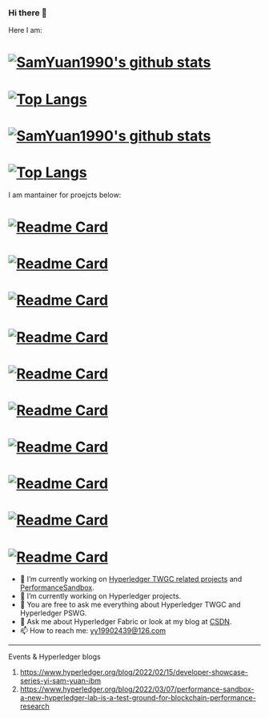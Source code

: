 ### Hi there 👋

Here I am:
# [![SamYuan1990's github stats](https://github-readme-stats.vercel.app/api?username=SamYuan1990&show_icons=true&include_all_commits=true&theme=tokyonight#gh-dark-mode-only)](https://github-readme-stats.vercel.app/api?username=SamYuan1990&show_icons=true&include_all_commits=true#gh-dark-mode-only) 
# [![Top Langs](https://github-readme-stats.vercel.app/api/top-langs/?username=SamYuan1990&layout=default&theme=tokyonight#gh-dark-mode-only)](https://github-readme-stats.vercel.app/api/top-langs/?username=SamYuan1990&layout=default#gh-dark-mode-only)
# [![SamYuan1990's github stats](https://github-readme-stats.vercel.app/api?username=SamYuan1990&show_icons=true&include_all_commits=true&theme=default#gh-light-mode-only)](https://github-readme-stats.vercel.app/api?username=SamYuan1990&show_icons=true&include_all_commits=true#gh-light-mode-only) 
# [![Top Langs](https://github-readme-stats.vercel.app/api/top-langs/?username=SamYuan1990&layout=default&theme=default#gh-light-mode-only)](https://github-readme-stats.vercel.app/api/top-langs/?username=SamYuan1990&layout=default#gh-light-mode-only)

I am mantainer for proejcts below:
# [![Readme Card](https://github-readme-stats.vercel.app/api/pin/?username=Hyperledger-TWGC&repo=tape&theme=tokyonight#gh-dark-mode-only)](https://github.com/Hyperledger-TWGC/tape#gh-dark-mode-only)
# [![Readme Card](https://github-readme-stats.vercel.app/api/pin/?username=Hyperledger-TWGC&repo=tape&theme=default#gh-light-mode-only)](https://github.com/Hyperledger-TWGC/tape#gh-light-mode-only)
# [![Readme Card](https://github-readme-stats.vercel.app/api/pin/?username=hyperledger-labs&repo=PerformanceSandBox&theme=tokyonight#gh-dark-mode-only)](https://github.com/hyperledger-labs/PerformanceSandBox#gh-dark-mode-only)
# [![Readme Card](https://github-readme-stats.vercel.app/api/pin/?username=hyperledger-labs&repo=PerformanceSandBox&theme=default#gh-light-mode-only)](https://github.com/hyperledger-labs/PerformanceSandBox#gh-light-mode-only)
# [![Readme Card](https://github-readme-stats.vercel.app/api/pin/?username=SamYuan1990&repo=Probe&theme=tokyonight#gh-dark-mode-only)](https://github.com/SamYuan1990/Probe#gh-dark-mode-only)
# [![Readme Card](https://github-readme-stats.vercel.app/api/pin/?username=SamYuan1990&repo=Probe&theme=default#gh-light-mode-only)](https://github.com/SamYuan1990/Probe#gh-light-mode-only)
# [![Readme Card](https://github-readme-stats.vercel.app/api/pin/?username=Hyperledger-TWGC&repo=java-gm&theme=tokyonight#gh-dark-mode-only)](https://github.com/Hyperledger-TWGC/java-gm#gh-dark-mode-only)
# [![Readme Card](https://github-readme-stats.vercel.app/api/pin/?username=Hyperledger-TWGC&repo=java-gm&theme=default#gh-light-mode-only)](https://github.com/Hyperledger-TWGC/java-gm#gh-light-mode-only)
# [![Readme Card](https://github-readme-stats.vercel.app/api/pin/?username=Hyperledger-TWGC&repo=GM-interoperability&theme=tokyonight#gh-dark-mode-only)](https://github.com/Hyperledger-TWGC/GM-interoperability#gh-dark-mode-only)
# [![Readme Card](https://github-readme-stats.vercel.app/api/pin/?username=Hyperledger-TWGC&repo=GM-interoperability&theme=default#gh-light-mode-only)](https://github.com/Hyperledger-TWGC/GM-interoperability#gh-light-mode-only)

- 🔭 I’m currently working on [Hyperledger TWGC related projects](https://github.com/Hyperledger-TWGC) and [PerformanceSandbox](https://github.com/hyperledger-labs/PerformanceSandBox).
- 🌱 I’m currently working on Hyperledger projects.
- 🌱 You are free to ask me everything about Hyperledger TWGC and Hyperledger PSWG.
- 💬 Ask me about Hyperledger Fabric or look at my blog at [CSDN](https://blog.csdn.net/oe1019).
- 📫 How to reach me: yy19902439@126.com

---
Events & Hyperledger blogs
1. https://www.hyperledger.org/blog/2022/02/15/developer-showcase-series-yi-sam-yuan-ibm
1. https://www.hyperledger.org/blog/2022/03/07/performance-sandbox-a-new-hyperledger-lab-is-a-test-ground-for-blockchain-performance-research

<!--
**SamYuan1990/SamYuan1990** is a ✨ _special_ ✨ repository because its `README.md` (this file) appears on your GitHub profile.

Here are some ideas to get you started:

- 😄 Pronouns: ...
- ⚡ Fun fact: ...

- 👯 I’m looking to collaborate on https://github.com/SamYuan1990/Probe
- 🤔 I’m looking for help with https://github.com/SamYuan1990/Probe
-->

